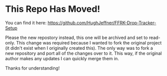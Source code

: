 # This Repo Has Moved!
You can find it here:
https://github.com/HughJeffner/FFRK-Drop-Tracker-Setup

Please the new repostory instead, this one will be archived and set to read-only.  This change was required because I wanted to fork the original project (it didn't exist when I originally created this).  The only way was to fork a new repository and port all of the changes over to it.  This way, if the original author makes any updates I can quickly merge them in.

Thanks for understanding!
